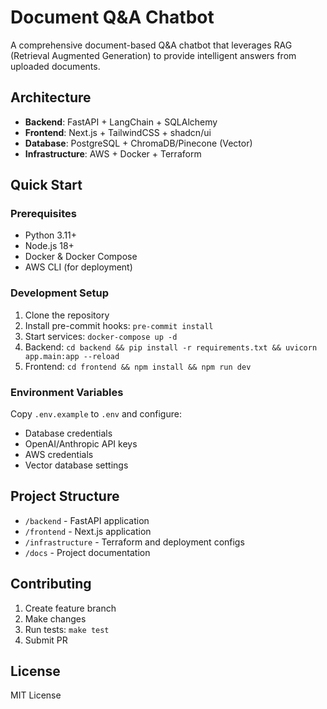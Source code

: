 # Document Q&A Chatbot

A comprehensive document-based Q&A chatbot that leverages RAG (Retrieval Augmented Generation) to provide intelligent answers from uploaded documents.

## Architecture

- **Backend**: FastAPI + LangChain + SQLAlchemy
- **Frontend**: Next.js + TailwindCSS + shadcn/ui
- **Database**: PostgreSQL + ChromaDB/Pinecone (Vector)
- **Infrastructure**: AWS + Docker + Terraform

## Quick Start

### Prerequisites
- Python 3.11+
- Node.js 18+
- Docker & Docker Compose
- AWS CLI (for deployment)

### Development Setup
1. Clone the repository
2. Install pre-commit hooks: `pre-commit install`
3. Start services: `docker-compose up -d`
4. Backend: `cd backend && pip install -r requirements.txt && uvicorn app.main:app --reload`
5. Frontend: `cd frontend && npm install && npm run dev`

### Environment Variables
Copy `.env.example` to `.env` and configure:
- Database credentials
- OpenAI/Anthropic API keys
- AWS credentials
- Vector database settings

## Project Structure
- `/backend` - FastAPI application
- `/frontend` - Next.js application  
- `/infrastructure` - Terraform and deployment configs
- `/docs` - Project documentation

## Contributing
1. Create feature branch
2. Make changes
3. Run tests: `make test`
4. Submit PR

## License
MIT License